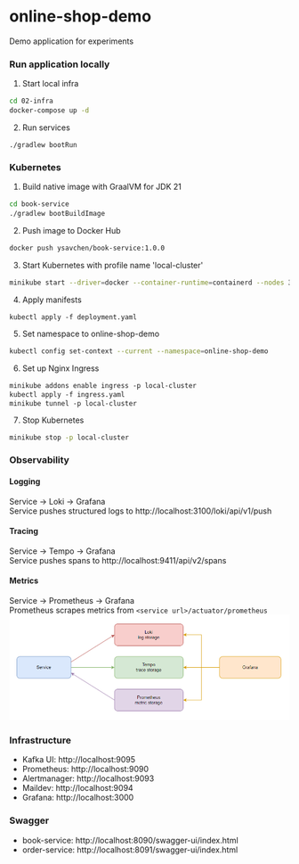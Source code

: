 # online-shop-demo

Demo application for experiments

### Run application locally
1. Start local infra
```bash
cd 02-infra
docker-compose up -d
```
2. Run services
```
./gradlew bootRun
```

### Kubernetes
1. Build native image with GraalVM for JDK 21
```bash
cd book-service
./gradlew bootBuildImage
```
2. Push image to Docker Hub
```bash
docker push ysavchen/book-service:1.0.0
```
3. Start Kubernetes with profile name 'local-cluster'
```bash
minikube start --driver=docker --container-runtime=containerd --nodes 3 -p local-cluster
```
4. Apply manifests
```
kubectl apply -f deployment.yaml
```
5. Set namespace to online-shop-demo
```bash
kubectl config set-context --current --namespace=online-shop-demo
```
6. Set up Nginx Ingress
```
minikube addons enable ingress -p local-cluster
kubectl apply -f ingress.yaml
minikube tunnel -p local-cluster
```
7. Stop Kubernetes
```bash
minikube stop -p local-cluster
```

### Observability

#### Logging
Service -> Loki -> Grafana<br/>
Service pushes structured logs to http://localhost:3100/loki/api/v1/push

#### Tracing
Service -> Tempo -> Grafana<br/>
Service pushes spans to http://localhost:9411/api/v2/spans

#### Metrics
Service -> Prometheus -> Grafana<br/>
Prometheus scrapes metrics from `<service url>/actuator/prometheus`<br/>
<img alt="observability" src="https://github.com/ysavchen/online-shop-demo/blob/main/01-schema/observability.png"/>

### Infrastructure
- Kafka UI: http://localhost:9095
- Prometheus: http://localhost:9090
- Alertmanager: http://localhost:9093
- Maildev: http://localhost:9094
- Grafana: http://localhost:3000

### Swagger
- book-service: http://localhost:8090/swagger-ui/index.html
- order-service: http://localhost:8091/swagger-ui/index.html